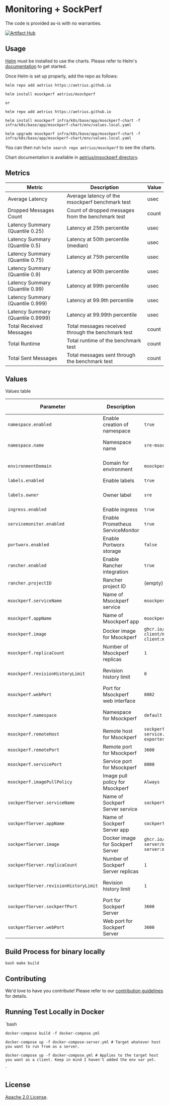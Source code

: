 
# Monitoring + SockPerf 
The code is provided as-is with no warranties.

[![Artifact Hub](https://img.shields.io/endpoint?url=https://artifacthub.io/badge/repository/aetrius)](https://artifacthub.io/packages/search?repo=aetrius)
## Usage

[Helm](https://helm.sh) must be installed to use the charts.
Please refer to Helm's [documentation](https://helm.sh/docs/) to get started.

Once Helm is set up properly, add the repo as follows:

```console
helm repo add aetrius https://aetrius.github.io 

helm install msockperf aetrius/msockperf

or 

helm repo add aetrius https://aetrius.github.io 

helm install msockperf infra/k8s/base/app/msockperf-chart -f infra/k8s/base/app/msockperf-chart/env/values.local.yaml

helm upgrade msockperf infra/k8s/base/app/msockperf-chart -f infra/k8s/base/app/msockperf-chart/env/values.local.yaml
```



You can then run `helm search repo aetrius/msockperf` to see the charts.

<!-- Keep full URL links to repo files because this README syncs from main to gh-pages.  -->
Chart documentation is available in [aetrius/msockperf directory](https://github.com/aetrius/msockperf/README.md).

## Metrics

Metric                              | Description                                          | Value   
------------------------------------ | ---------------------------------------------------- | --------
Average Latency                     | Average latency of the msockperf benchmark test      | usec  
Dropped Messages Count              | Count of dropped messages from the benchmark test    | count     
Latency Summary (Quantile 0.25)     | Latency at 25th percentile                            | usec 
Latency Summary (Quantile 0.5)      | Latency at 50th percentile (median)                  | usec   
Latency Summary (Quantile 0.75)     | Latency at 75th percentile                            | usec
Latency Summary (Quantile 0.9)      | Latency at 90th percentile                            | usec
Latency Summary (Quantile 0.99)     | Latency at 99th percentile                            | usec 
Latency Summary (Quantile 0.999)    | Latency at 99.9th percentile                          | usec 
Latency Summary (Quantile 0.9999)   | Latency at 99.99th percentile                         | usec 
Total Received Messages             | Total messages received through the benchmark test   | count   
Total Runtime                       | Total runtime of the benchmark test                  | count  
Total Sent Messages                 | Total messages sent through the benchmark test       | count    


## Values
Values table

| Parameter            | Description                                 | Default        | Possible Values |
|----------------------|---------------------------------------------|----------------|-----------------|
| `namespace.enabled` | Enable creation of namespace                | `true`         | `true` or `false` |
| `namespace.name`     | Namespace name                              | `sre-msockperf-exporter` | String (namespace name) |
| `environmentDomain`  | Domain for environment                       | `msockperf.domainname.com` | String (domain name) |
| `labels.enabled`     | Enable labels                                | `true`         | `true` or `false` |
| `labels.owner`       | Owner label                                  | `sre`          | String (owner name) |
| `ingress.enabled`    | Enable ingress                               | `true`         | `true` or `false` |
| `servicemonitor.enabled` | Enable Prometheus ServiceMonitor          | `true`         | `true` or `false` |
| `portworx.enabled`   | Enable Portworx storage                     | `false`        | `true` or `false` |
| `rancher.enabled`    | Enable Rancher integration                  | `true`         | `true` or `false` |
| `rancher.projectID`  | Rancher project ID                          | (empty)        | String (project ID) |
| `msockperf.serviceName` | Name of Msockperf service                | `msockperf-service` | String (service name) |
| `msockperf.appName`  | Name of Msockperf app                       | `msockperf-app` | String (app name) |
| `msockperf.image`    | Docker image for Msockperf                  | `ghcr.io/aetrius/msockperf-client/msockperf-client:main` | String (image URL) |
| `msockperf.replicaCount` | Number of Msockperf replicas            | `1`            | Integer (replica count) |
| `msockperf.revisionHistoryLimit` | Revision history limit                | `0`            | Integer (revision limit) |
| `msockperf.webPort`  | Port for Msockperf web interface           | `8082`         | Integer (port number) |
| `msockperf.namespace` | Namespace for Msockperf                   | `default`      | String (namespace name) |
| `msockperf.remoteHost` | Remote host for Msockperf                | `sockperf-server-service.sre-msockperf-exporter` | String (host) |
| `msockperf.remotePort` | Remote port for Msockperf                | `3600`         | Integer (port number) |
| `msockperf.servicePort` | Service port for Msockperf              | `8000`         | Integer (port number) |
| `msockperf.imagePullPolicy` | Image pull policy for Msockperf       | `Always`       | `Always`, `IfNotPresent`, or `Never` |
| `sockperfServer.serviceName` | Name of Sockperf Server service        | `sockperf-server-service` | String (service name) |
| `sockperfServer.appName` | Name of Sockperf Server app             | `sockperf-app` | String (app name) |
| `sockperfServer.image` | Docker image for Sockperf Server         | `ghcr.io/aetrius/msockperf-server/msockperf-server:main` | String (image URL) |
| `sockperfServer.replicaCount` | Number of Sockperf Server replicas    | `1`            | Integer (replica count) |
| `sockperfServer.revisionHistoryLimit` | Revision history limit           | `1`            | Integer (revision limit) |
| `sockperfServer.sockperfPort` | Port for Sockperf Server               | `3600`         | Integer (port number) |
| `sockperfServer.webPort` | Web port for Sockperf Server             | `3600`         | Integer (port number) |


## Build Process for binary locally

  `bash
    make build
  ` 

## Contributing

<!-- Keep full URL links to repo files because this README syncs from main to gh-pages.  -->
We'd love to have you contribute! Please refer to our [contribution guidelines](https://github.com/aetrius/msockperf/CONTRIBUTING.md) for details.


## Running Test Locally in Docker

  `bash

    docker-compose build -f docker-compose.yml

    docker-compose up -f docker-compose-server.yml # Target whatever host you want to run from as a server.

    docker-compose up -f docker-compose.yml # Applies to the target host you want as a client. Keep in mind I haven't added the env var yet.
    
  `


## License

<!-- Keep full URL links to repo files because this README syncs from main to gh-pages.  -->
[Apache 2.0 License](https://github.com/aetrius/msockperf/LICENSE).


